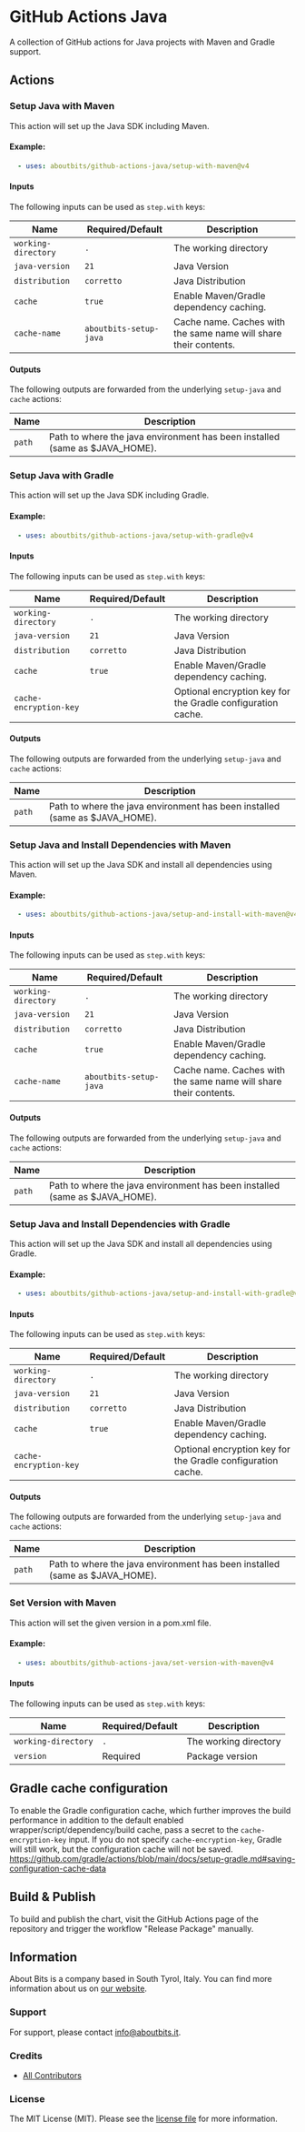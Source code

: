 # GitHub Actions Java

A collection of GitHub actions for Java projects with Maven and Gradle support.

## Actions

### Setup Java with Maven

This action will set up the Java SDK including Maven.

#### Example:

```yaml
  - uses: aboutbits/github-actions-java/setup-with-maven@v4
```

#### Inputs

The following inputs can be used as `step.with` keys:

| Name                | Required/Default       | Description                                                      |
|---------------------|------------------------|------------------------------------------------------------------|
| `working-directory` | `.`                    | The working directory                                            |
| `java-version`      | `21`                   | Java Version                                                     |
| `distribution`      | `corretto`             | Java Distribution                                                |
| `cache`             | `true`                 | Enable Maven/Gradle dependency caching.                          |
| `cache-name`        | `aboutbits-setup-java` | Cache name. Caches with the same name will share their contents. |

#### Outputs

The following outputs are forwarded from the underlying `setup-java` and `cache` actions:

| Name   | Description                                                                 |
|--------|-----------------------------------------------------------------------------|
| `path` | Path to where the java environment has been installed (same as $JAVA_HOME). |


### Setup Java with Gradle

This action will set up the Java SDK including Gradle.

#### Example:

```yaml
  - uses: aboutbits/github-actions-java/setup-with-gradle@v4
```

#### Inputs

The following inputs can be used as `step.with` keys:

| Name                   | Required/Default | Description                                                 |
|------------------------|------------------|-------------------------------------------------------------|
| `working-directory`    | `.`              | The working directory                                       |
| `java-version`         | `21`             | Java Version                                                |
| `distribution`         | `corretto`       | Java Distribution                                           |
| `cache`                | `true`           | Enable Maven/Gradle dependency caching.                     |
| `cache-encryption-key` |                  | Optional encryption key for the Gradle configuration cache. |

#### Outputs

The following outputs are forwarded from the underlying `setup-java` and `cache` actions:

| Name   | Description                                                                 |
|--------|-----------------------------------------------------------------------------|
| `path` | Path to where the java environment has been installed (same as $JAVA_HOME). |

### Setup Java and Install Dependencies with Maven

This action will set up the Java SDK and install all dependencies using Maven.

#### Example:

```yaml
  - uses: aboutbits/github-actions-java/setup-and-install-with-maven@v4
```

#### Inputs

The following inputs can be used as `step.with` keys:

| Name                | Required/Default       | Description                                                      |
|---------------------|------------------------|------------------------------------------------------------------|
| `working-directory` | `.`                    | The working directory                                            |
| `java-version`      | `21`                   | Java Version                                                     |
| `distribution`      | `corretto`             | Java Distribution                                                |
| `cache`             | `true`                 | Enable Maven/Gradle dependency caching.                          |
| `cache-name`        | `aboutbits-setup-java` | Cache name. Caches with the same name will share their contents. |

#### Outputs

The following outputs are forwarded from the underlying `setup-java` and `cache` actions:

| Name   | Description                                                                 |
|--------|-----------------------------------------------------------------------------|
| `path` | Path to where the java environment has been installed (same as $JAVA_HOME). |

### Setup Java and Install Dependencies with Gradle

This action will set up the Java SDK and install all dependencies using Gradle.

#### Example:

```yaml
  - uses: aboutbits/github-actions-java/setup-and-install-with-gradle@v4
```

#### Inputs

The following inputs can be used as `step.with` keys:

| Name                   | Required/Default | Description                                                 |
|------------------------|------------------|-------------------------------------------------------------|
| `working-directory`    | `.`              | The working directory                                       |
| `java-version`         | `21`             | Java Version                                                |
| `distribution`         | `corretto`       | Java Distribution                                           |
| `cache`                | `true`           | Enable Maven/Gradle dependency caching.                     |
| `cache-encryption-key` |                  | Optional encryption key for the Gradle configuration cache. |

#### Outputs

The following outputs are forwarded from the underlying `setup-java` and `cache` actions:

| Name    | Description                                                                 |
|---------|-----------------------------------------------------------------------------|
| `path`  | Path to where the java environment has been installed (same as $JAVA_HOME). |

### Set Version with Maven

This action will set the given version in a pom.xml file.

#### Example:

```yaml
  - uses: aboutbits/github-actions-java/set-version-with-maven@v4
```

#### Inputs

The following inputs can be used as `step.with` keys:

| Name                   | Required/Default | Description           |
|------------------------|------------------|-----------------------|
| `working-directory`    | `.`              | The working directory |
| `version`              | Required         | Package version       |

## Gradle cache configuration

To enable the Gradle configuration cache, which further improves the build performance in addition to the default enabled wrapper/script/dependency/build cache, pass a secret to the `cache-encryption-key` input.
If you do not specify `cache-encryption-key`, Gradle will still work, but the configuration cache will not be saved.
https://github.com/gradle/actions/blob/main/docs/setup-gradle.md#saving-configuration-cache-data

## Build & Publish

To build and publish the chart, visit the GitHub Actions page of the repository and trigger the workflow "Release Package" manually.

## Information

About Bits is a company based in South Tyrol, Italy. You can find more information about us
on [our website](https://aboutbits.it).

### Support

For support, please contact [info@aboutbits.it](mailto:info@aboutbits.it).

### Credits

- [All Contributors](../../contributors)

### License

The MIT License (MIT). Please see the [license file](license.md) for more information.
